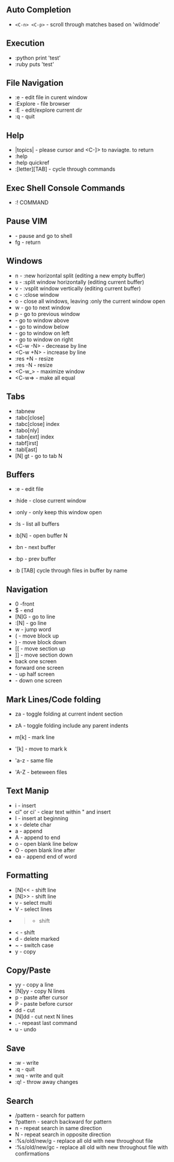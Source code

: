 Auto Completion
--------------

- `<C-n> <C-p>` - scroll through matches based on 'wildmode'

Execution
---------------

- :python print 'test'
- :ruby puts 'test'

File Navigation
---------------

- :e - edit file in curent window
- :Explore - file browser
- :E - edit/explore current dir
- :q - quit

Help
---------------

- |topics| - please cursor and <C-]> to naviagte. <C-t> to return
- :help
- :help quickref
- :[letter][TAB] - cycle through commands

Exec Shell Console Commands
---------------

- :! COMMAND

Pause VIM
---------------

- <C-z> - pause and go to shell
- fg - return 

Windows
---------------

- <C-w>n - :new horizontal split (editing a new empty buffer)
- <C-w>s - :split window horizontally (editing current buffer)
- <C-w>v - :vsplit window vertically (editing current buffer)
- <C-w>c - :close window
- <C-w>o - close all windows, leaving :only the current window open
- <C-w>w - go to next window
- <C-w>p - go to previous window
- <C-w><Up> - go to window above
- <C-w><Down> - go to window below
- <C-w><Left> - go to window on left
- <C-w><Right> - go to window on right
- <C-w -N> - decrease by line
- <C-w +N> - increase by line
- :res +N - resize
- :res -N - resize
- <C-w_> - maximize window
- <C-w=> - make all equal

Tabs
---------------

- :tabnew
- :tabc[close]
- :tabc[close] index
- :tabo[nly]
- :tabn[ext] index
- :tabf[irst]
- :tabl[ast]
- [N] gt - go to tab N

Buffers
---------------

- :e - edit file 

- :hide - close current window
- :only - only keep this window open
- :ls - list all buffers
- :b[N] - open buffer N
- :bn - next buffer
- :bp - prev buffer
- :b [TAB] cycle through files in buffer by name

Navigation
---------------

- 0 -front
- $ - end
- [N]G - go to line
- :[N] - go line
- w - jump word
- ( - move block up
- ) - move block down
- [[ - move section up
- ]] - move section down
- <C-b> back one screen
- <C-f> forward one screen
- <C-u> - up half screen
- <C-d> - down one screen

Mark Lines/Code folding
---------------

- za - toggle folding at current indent section
- zA - toggle folding include any parent indents

- m[k] - mark line
- '[k] - move to mark k

- 'a-z - same file
- 'A-Z - beteween files

Text Manip
---------------

- i - insert
- ci" or ci' - clear text within " and insert
- I - insert at beginning
- x - delete char
- a - append
- A - append to end
- o - open blank line below
- O - open blank line after
- ea - append end of word

Formatting
---------------

- [N]<< - shift line
- [N]>> - shift line
- v - select multi
- V - select lines
- > - shift
- < - shift
- d - delete marked
- ~ - switch case
- y - copy

Copy/Paste
---------------

- yy - copy a line
- [N]yy - copy N lines
- p - paste after cursor
- P - paste before cursor
- dd - cut
- [N]dd - cut next N lines
- . - repeast last command
- u - undo

Save
---------------

- :w - write
- :q - quit
- :wq - write and quit
- :q! - throw away changes

Search
---------------

- /pattern - search for pattern
- ?pattern - search backward for pattern
- n - repeat search in same direction
- N - repeat search in opposite direction
- :%s/old/new/g - replace all old with new throughout file
- :%s/old/new/gc - replace all old with new throughout file with confirmations




